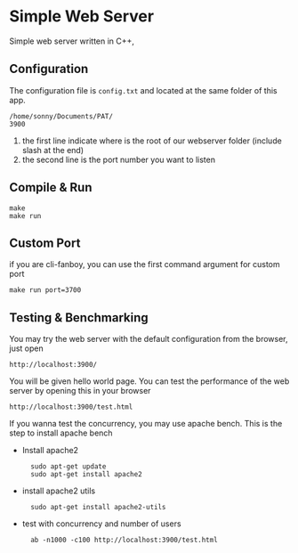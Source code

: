 # Simple Web Server

Simple web server written in C++,

## Configuration

The configuration file is `config.txt` and located at the same folder of this app.

	/home/sonny/Documents/PAT/
	3900

1. the first line indicate where is the root of our webserver folder (include slash at the end)
2. the second line is the port number you want to listen

## Compile & Run

	make
	make run

## Custom Port

if you are cli-fanboy, you can use the first command argument for custom port

	make run port=3700

## Testing & Benchmarking

You may try the web server with the default configuration from the browser, just open

	http://localhost:3900/

You will be given hello world page. You can test the performance of the web server by opening this in your browser

	http://localhost:3900/test.html

If you wanna test the concurrency, you may use apache bench. This is the step to install apache bench

- Install apache2

        sudo apt-get update
        sudo apt-get install apache2

- install apache2 utils

        sudo apt-get install apache2-utils

- test with concurrency and number of users

        ab -n1000 -c100 http://localhost:3900/test.html

